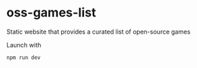 # oss-games-list
Static website that provides a curated list of open-source games

Launch with
```bash
npm run dev
```
